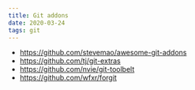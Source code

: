 ```yaml
---
title: Git addons
date: 2020-03-24
tags: git
---
```


- https://github.com/stevemao/awesome-git-addons
- https://github.com/tj/git-extras
- https://github.com/nvie/git-toolbelt
- https://github.com/wfxr/forgit

